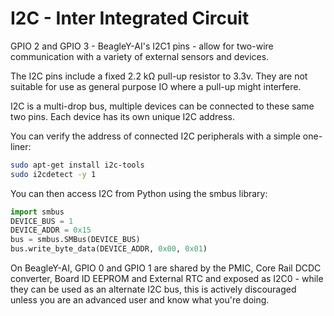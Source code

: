 <!--
---
name: I2C
class: interface
type: pinout
description: BeagleY-AI I2C pins
url: http://www.raspberry-projects.com/pi/programming-in-python/i2c-programming-in-python/using-the-i2c-interface-2
pin:
  '3':
    name: Data
    direction: both
    active: high
  '5':
    name: Clock
    direction: both
    active: high
  '27':
    name: EEPROM Data
    direction: both
    active: high
  '28':
    name: EEPROM Clock
    direction: both
    active: high
-->
# I2C - Inter Integrated Circuit

GPIO 2 and GPIO 3 - BeagleY-AI's I2C1 pins - allow for two-wire communication with a variety of external sensors and devices.

The I2C pins include a fixed 2.2 kΩ pull-up resistor to 3.3v. They are not suitable for use as general purpose IO where a pull-up might interfere.

I2C is a multi-drop bus, multiple devices can be connected to these same two pins. Each device has its own unique I2C address.

You can verify the address of connected I2C peripherals with a simple one-liner:

```bash
sudo apt-get install i2c-tools
sudo i2cdetect -y 1
```

You can then access I2C from Python using the smbus library:

```python
import smbus
DEVICE_BUS = 1
DEVICE_ADDR = 0x15
bus = smbus.SMBus(DEVICE_BUS)
bus.write_byte_data(DEVICE_ADDR, 0x00, 0x01)
```

On BeagleY-AI, GPIO 0 and GPIO 1 are shared by the PMIC, Core Rail DCDC converter, Board ID EEPROM and External RTC and exposed as I2C0 - while they can be used as an alternate I2C bus, this is actively discouraged unless you are an advanced user and know what you're doing.
